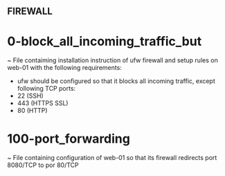 ## FIREWALL
# 0-block_all_incoming_traffic_but
~ File contaiming installation instruction of ufw firewall and setup rules on web-01 with the following requirements:

- ufw should be configured so that it blocks all incoming traffic, except following TCP ports:
- 22 (SSH)
- 443 (HTTPS SSL)
- 80 (HTTP)
# 100-port_forwarding
~ File containing configuration of web-01 so that its firewall redirects port 8080/TCP to por 80/TCP
